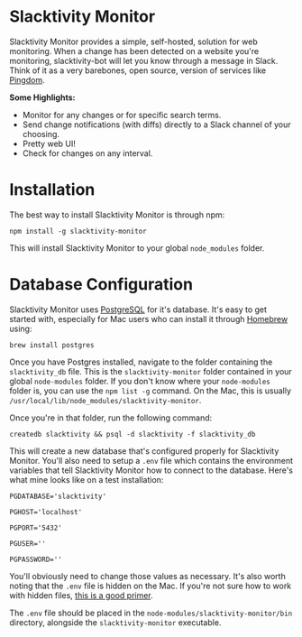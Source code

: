 # Slacktivity Monitor
Slacktivity Monitor provides a simple, self-hosted, solution for web monitoring. When a change has been detected on a website you're monitoring, slacktivity-bot will let you know through a message in Slack. Think of it as a very barebones, open source, version of services like [Pingdom](http://pingdom.com).

**Some Highlights:**
- Monitor for any changes or for specific search terms.
- Send change notifications (with diffs) directly to a Slack channel of your choosing.
- Pretty web UI!
- Check for changes on any interval.

# Installation

The best way to install Slacktivity Monitor is through npm:

`npm install -g slacktivity-monitor`

This will install Slacktivity Monitor to your global `node_modules` folder.

# Database Configuration
Slacktivity Monitor uses [PostgreSQL](https://www.postgresql.org/) for it's database. It's easy to get started with, especially for Mac users who can install it through [Homebrew](http://brew.sh/) using: 

`brew install postgres`

Once you have Postgres installed, navigate to the folder containing the `slacktivity_db` file. This is the `slacktivity-monitor` folder contained in your global `node-modules` folder. If you don't know where your `node-modules` folder is, you can use the `npm list -g` command. On the Mac, this is usually `/usr/local/lib/node_modules/slacktivity-monitor`.

Once you're in that folder, run the following command:

`createdb slacktivity && psql -d slacktivity -f slacktivity_db`

This will create a new database that's configured properly for Slacktivity Monitor. You'll also need to setup a `.env` file which contains the environment variables that tell Slacktivity Monitor how to connect to the database. Here's what mine looks like on a test installation:

`PGDATABASE='slacktivity'`

`PGHOST='localhost'`

`PGPORT='5432'`

`PGUSER=''`

`PGPASSWORD=''`

You'll obviously need to change those values as necessary. It's also worth noting that the `.env` file is hidden on the Mac. If you're not sure how to work with hidden files, [this is a good primer](http://www.macworld.co.uk/how-to/mac-software/how-show-hidden-files-in-mac-os-x-finder-funter-3520878/).

The `.env` file should be placed in the `node-modules/slacktivity-monitor/bin` directory, alongside the `slacktivity-monitor` executable.



